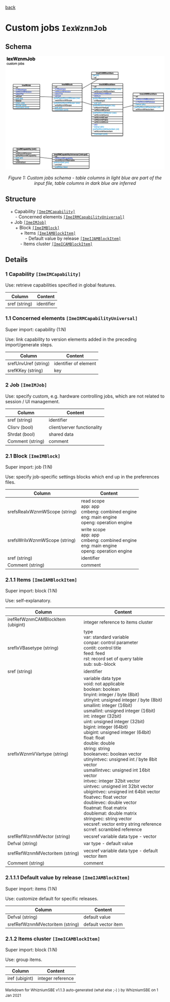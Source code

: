[back](../sbemdl.md)

Custom jobs ``IexWznmJob``
===

Schema
---

![](./IexWznmJob.jpg)

<p align="center"><em>Figure 1: Custom jobs schema - table columns in light blue are part of the input file, table columns in dark blue are inferred</em></p>

Structure
---

[//]: # (IP structure - BEGIN)

&nbsp;&nbsp;&nbsp;&nbsp;\+ Capability [``[ImeIMCapability]``](#1-Capability-ImeIMCapability)
<br>&nbsp;&nbsp;&nbsp;&nbsp;&nbsp;&nbsp;&nbsp;&nbsp;\- Concerned elements [``[ImeIRMCapabilityUniversal]``](#11-Concerned-elements-ImeIRMCapabilityUniversal)
<br>&nbsp;&nbsp;&nbsp;&nbsp;\+ Job [``[ImeIMJob]``](#2-Job-ImeIMJob)
<br>&nbsp;&nbsp;&nbsp;&nbsp;&nbsp;&nbsp;&nbsp;&nbsp;\+ Block [``[ImeIMBlock]``](#21-Block-ImeIMBlock)
<br>&nbsp;&nbsp;&nbsp;&nbsp;&nbsp;&nbsp;&nbsp;&nbsp;&nbsp;&nbsp;&nbsp;&nbsp;\+ Items [``[ImeIAMBlockItem]``](#211-Items-ImeIAMBlockItem)
<br>&nbsp;&nbsp;&nbsp;&nbsp;&nbsp;&nbsp;&nbsp;&nbsp;&nbsp;&nbsp;&nbsp;&nbsp;&nbsp;&nbsp;&nbsp;&nbsp;\- Default value by release [``[ImeIJAMBlockItem]``](#2111-Default-value-by-release-ImeIJAMBlockItem)
<br>&nbsp;&nbsp;&nbsp;&nbsp;&nbsp;&nbsp;&nbsp;&nbsp;&nbsp;&nbsp;&nbsp;&nbsp;\- Items cluster [``[ImeICAMBlockItem]``](#212-Items-cluster-ImeICAMBlockItem)

[//]: # (IP structure - END)

Details
---

### 1 Capability ``[ImeIMCapability]``

[//]: # (IP ImeIMCapability.superUse - BEGIN)

Use: retrieve capabilities specified in global features.

[//]: # (IP ImeIMCapability.superUse - END)

[//]: # (IP ImeIMCapability.columns - BEGIN)

Column|Content|
-|-|
sref (string)|identifier|

[//]: # (IP ImeIMCapability.columns - END)

### 1.1 Concerned elements ``[ImeIRMCapabilityUniversal]``

[//]: # (IP ImeIRMCapabilityUniversal.superUse - BEGIN)

Super import: capability (1:N)

Use: link capability to version elements added in the preceding import/generate steps.

[//]: # (IP ImeIRMCapabilityUniversal.superUse - END)

[//]: # (IP ImeIRMCapabilityUniversal.columns - BEGIN)

Column|Content|
-|-|
srefUnvUref (string)|identifier of element|
srefKKey (string)|key|

[//]: # (IP ImeIRMCapabilityUniversal.columns - END)

### 2 Job ``[ImeIMJob]``

[//]: # (IP ImeIMJob.superUse - BEGIN)

Use: specify custom, e.g. hardware controlling jobs, which are not related to session / UI management.

[//]: # (IP ImeIMJob.superUse - END)

[//]: # (IP ImeIMJob.columns - BEGIN)

Column|Content|
-|-|
sref (string)|identifier|
Clisrv (bool)|client/server functionality|
Shrdat (bool)|shared data|
Comment (string)|comment|

[//]: # (IP ImeIMJob.columns - END)

### 2.1 Block ``[ImeIMBlock]``

[//]: # (IP ImeIMBlock.superUse - BEGIN)

Super import: job (1:N)

Use: specify job-specific settings blocks which end up in the preferences files.

[//]: # (IP ImeIMBlock.superUse - END)

[//]: # (IP ImeIMBlock.columns - BEGIN)

Column|Content|
-|-|
srefsReaIxWznmWScope (string)|read scope<br>app: app<br>cmbeng: combined engine<br>eng: main engine<br>openg: operation engine|
srefsWriIxWznmWScope (string)|write scope<br>app: app<br>cmbeng: combined engine<br>eng: main engine<br>openg: operation engine|
sref (string)|identifier|
Comment (string)|comment|

[//]: # (IP ImeIMBlock.columns - END)

### 2.1.1 Items ``[ImeIAMBlockItem]``

[//]: # (IP ImeIAMBlockItem.superUse - BEGIN)

Super import: block (1:N)

Use: self-explanatory.

[//]: # (IP ImeIAMBlockItem.superUse - END)

[//]: # (IP ImeIAMBlockItem.columns - BEGIN)

Column|Content|
-|-|
irefRefWznmCAMBlockItem (ubigint)|integer reference to items cluster|
srefIxVBasetype (string)|type<br>var: standard variable<br>conpar: control parameter<br>contit: control title<br>feed: feed<br>rst: record set of query table<br>sub: sub-block|
sref (string)|identifier|
srefIxWznmVVartype (string)|variable data type<br>void: not applicable<br>boolean: boolean<br>tinyint: integer / byte (8bit)<br>utinyint: unsigned integer / byte (8bit)<br>smallint: integer (16bit)<br>usmallint: unsigned integer (16bit)<br>int: integer (32bit)<br>uint: unsigned integer (32bit)<br>bigint: integer (64bit)<br>ubigint: unsigned integer (64bit)<br>float: float<br>double: double<br>string: string<br>booleanvec: boolean vector<br>utinyintvec: unsigned int / byte 8bit vector<br>usmallintvec: unsigned int 16bit vector<br>intvec: integer 32bit vector<br>uintvec: unsigned int 32bit vector<br>ubigintvec: unsigned int 64bit vector<br>floatvec: float vector<br>doublevec: double vector<br>floatmat: float matrix<br>doublemat: double matrix<br>stringvec: string vector<br>vecsref: vector entry string reference<br>scrref: scrambled reference|
srefRefWznmMVector (string)|vecsref variable data type - vector|
Defval (string)|var type - default value|
srefRefWznmMVectoritem (string)|vecsref variable data type - default vector item|
Comment (string)|comment|

[//]: # (IP ImeIAMBlockItem.columns - END)

### 2.1.1.1 Default value by release ``[ImeIJAMBlockItem]``

[//]: # (IP ImeIJAMBlockItem.superUse - BEGIN)

Super import: items (1:N)

Use: customize default for specific releases.

[//]: # (IP ImeIJAMBlockItem.superUse - END)

[//]: # (IP ImeIJAMBlockItem.columns - BEGIN)

Column|Content|
-|-|
Defval (string)|default value|
srefRefWznmMVectoritem (string)|default vector item|

[//]: # (IP ImeIJAMBlockItem.columns - END)

### 2.1.2 Items cluster ``[ImeICAMBlockItem]``

[//]: # (IP ImeICAMBlockItem.superUse - BEGIN)

Super import: block (1:N)

Use: group items.

[//]: # (IP ImeICAMBlockItem.superUse - END)

[//]: # (IP ImeICAMBlockItem.columns - BEGIN)

Column|Content|
-|-|
iref (ubigint)|integer reference|

[//]: # (IP ImeICAMBlockItem.columns - END)

<small>Markdown for WhizniumSBE v1.1.3 auto-generated (what else ;-) ) by WhizniumSBE on 1 Jan 2021</small>

